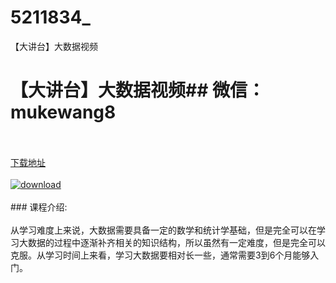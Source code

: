# 5211834_
【大讲台】大数据视频
# 【大讲台】大数据视频## 微信：mukewang8
<br/></br>[下载地址](http://www.36tz.cn/article/5211834 "下载地址")
<br/></br>[![download](http://36tz.cn/muke_img/2020_04_2-11.png "下载地址")](http://www.36tz.cn/article/5211834 "下载地址")
<br/></br>### 课程介绍:<br/></br>从学习难度上来说，大数据需要具备一定的数学和统计学基础，但是完全可以在学习大数据的过程中逐渐补齐相关的知识结构，所以虽然有一定难度，但是完全可以克服。从学习时间上来看，学习大数据要相对长一些，通常需要3到6个月能够入门。


